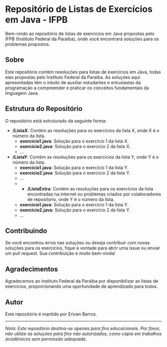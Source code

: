 # Repositório de Listas de Exercícios em Java - IFPB

Bem-vindo ao repositório de listas de exercícios em Java propostas pelo IFPB (Instituto Federal da Paraíba), onde você encontrará soluções para os problemas propostos.

## Sobre

Este repositório contém resoluções para listas de exercícios em Java, todas elas propostas pelo Instituto Federal da Paraíba. As soluções aqui apresentadas têm o intuito de auxiliar estudantes e entusiastas da programação a compreender e praticar os conceitos fundamentais da linguagem Java.

## Estrutura do Repositório

O repositório está estruturado da seguinte forma:

- **/ListaX**: Contém as resoluções para os exercícios da lista X, onde X é o número da lista.
  - **exercicio1.java**: Solução para o exercício 1 da lista X.
  - **exercicio2.java**: Solução para o exercício 2 da lista X.
  - ...
- **/ListaY**: Contém as resoluções para os exercícios da lista Y, onde Y é o número da lista.
  - **exercicio1.java**: Solução para o exercício 1 da lista Y.
  - **exercicio2.java**: Solução para o exercício 2 da lista Y.
  - ...
  - - **/ListaExtra**: Contém as resoluções para os exercícios da lista encontradas na internet ou problemas criados por colaboradores de repositorio, onde Y é o número da lista.
  - **exercicio1.java**: Solução para o exercício 1 da lista Y.
  - **exercicio2.java**: Solução para o exercício 2 da lista Y.
  - ...

## Contribuindo

Se você encontrou erros nas soluções ou deseja contribuir com novas soluções para os exercícios, fique à vontade para abrir uma issue ou enviar um pull request. Sua contribuição é muito bem-vinda!

## Agradecimentos

Agradecemos ao Instituto Federal da Paraíba por disponibilizar as listas de exercícios, proporcionando uma oportunidade de aprendizado para todos.

## Autor

Este repositório é mantido por Erivan Barros.

---

*Nota: Este repositório destina-se apenas para fins educacionais. Por favor, não utilize as soluções para fins não autorizados, como cópia em trabalhos acadêmicos sem permissão adequada.*
